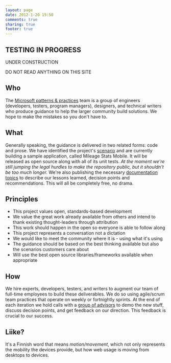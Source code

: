 ```yaml
---
layout: page
date: 2012-1-20 15:50
comments: true
sharing: true
footer: true
---
```


## TESTING IN PROGRESS

UNDER CONSTRUCTION

DO NOT READ ANYTHING ON THIS SITE

## Who
The [Microsoft patterns & practices](http://msdn.microsoft.com/practices) team is a group of engineers (developers, testers, program managers), designers, and technical writers who produce guidance to help the larger community build solutions. We hope to make the mistakes so you don't have to.

## What
Generally speaking, the guidance is delivered in two related forms: code and prose. We have identified the project's [scenario](/scenarios) and are currently building a sample application, called Mileage Stats Mobile. It will be released as open source along with all of its unit tests. _At the moment we're still jumping the legal hurdles to make the repository public, but it shouldn't be too much longer._ We're also publishing the necessary [documentation topics](http://github.com/liike/docs) to describe our lessons learned, decision points and recommendations. This will all be completely free, no drama.

## Principles
 - This project values open, standards-based development
 - We value the great work already available from others and intend to thank existing thought-leaders through attribution
 - This work should happen in the open so everyone is able to follow along
 - This project represents a conversation not a dictation
 - We would like to meet the community where it is - using what it's using
 - The guidance should be based on the best thinking available but also the scenarios customers care about
 - Will use the best open source libraries/frameworks available when appropriate

## How
We hire experts, developers, testers, and writers to augment our team of full-time employees to build these deliverables. We do so using agile/scrum team practices that operate on weekly or fortnightly sprints. At the end of each iteration we hold calls with a [group of advisors](/advisors) to demo the new stuff, discuss decision points, and get feedback on our direction. This feedback is crucial to our success.

## Liike?
It's a Finnish word that means _motion/movement_, which not only represents the mobility the devices provide, but how web usage is moving from desktops to devices.
